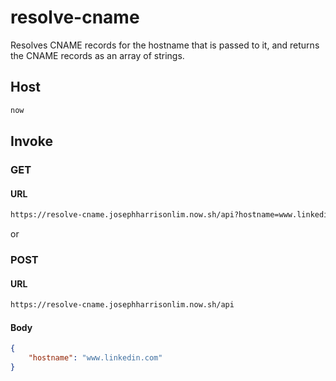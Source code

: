 # resolve-cname

Resolves CNAME records for the hostname that is passed to it, and returns the CNAME records as an array of strings.

## Host

```sh
now
```

## Invoke

### GET

#### URL

```txt
https://resolve-cname.josephharrisonlim.now.sh/api?hostname=www.linkedin.com
```

or

### POST

#### URL

```txt
https://resolve-cname.josephharrisonlim.now.sh/api
```

#### Body

```json
{
    "hostname": "www.linkedin.com"
}
```
